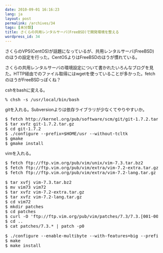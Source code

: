 ```yaml
---
date: 2010-09-01 16:16:23
lang: ja
layout: post
permalink: /archives/34
tags: [未分類]
title: さくらの共用レンタルサーバ(FreeBSD)で開発環境を整える
wordpress_id: 34
---
```

さくらのVPS(CentOS)が話題になっているが、共用レンタルサーバ(FreeBSD)のほうの設定を行った。CentOSよりはFreeBSDのほうが慣れている。

さくらの共用レンタルサーバの環境設定について書かれたいろんなブログを見た。HTTP経由でのファイル取得にはwgetを使っていることが多かった。fetchのほうがFreeBSDっぽくね？

cshをbashに変える。
<pre class="prettyprint linenums lang-bash">% chsh -s /usr/local/bin/bash
</pre>
gitを入れる。Subversionよりは依存ライブラリが少なくてやりやすいか。
<pre class="prettyprint linenums lang-bash">$ fetch http://kernel.org/pub/software/scm/git/git-1.7.2.tar.gz
$ tar xvfz git-1.7.2.tar.gz
$ cd git-1.7.2
$ ./configure --prefix=$HOME/usr --without-tcltk
$ gmake
$ gmake install
</pre>
vimを入れる。
<pre class="prettyprint linenums lang-bash">$ fetch ftp://ftp.vim.org/pub/vim/unix/vim-7.3.tar.bz2
$ fetch ftp://ftp.vim.org/pub/vim/extra/vim-7.2-extra.tar.gz
$ fetch ftp://ftp.vim.org/pub/vim/extra/vim-7.2-lang.tar.gz

$ tar xvfj vim-7.3.tar.bz2
$ mv vim73 vim72
$ tar xvfz vim-7.2-extra.tar.gz
$ tar xvfz vim-7.2-lang.tar.gz
$ cd vim72
$ mkdir patches
$ cd patches
$ curl -O 'ftp://ftp.vim.org/pub/vim/patches/7.3/7.3.[001-003]'
$ cd ..
$ cat patches/7.3.* | patch -p0

$ ./configure --enable-multibyte --with-features=big --prefix=$HOME/usr
$ make
$ make install
</pre>

